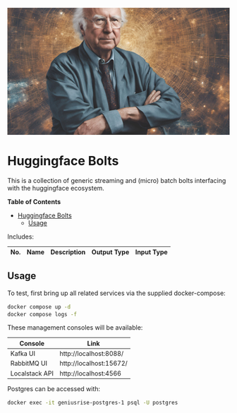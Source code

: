 ![banner](./assets/banner.jpg)

<!-- START doctoc generated TOC please keep comment here to allow auto update -->
<!-- DON'T EDIT THIS SECTION, INSTEAD RE-RUN doctoc TO UPDATE -->

# Huggingface Bolts

This is a collection of generic streaming and (micro) batch bolts interfacing with the huggingface ecosystem.

**Table of Contents**

- [Huggingface Bolts](#huggingface-bolts)
  - [Usage](#usage)


<!-- END doctoc generated TOC please keep comment here to allow auto update -->

Includes:

| No. | Name | Description | Output Type | Input Type |
| --- | ---- | ----------- | ----------- | ---------- |

## Usage

To test, first bring up all related services via the supplied docker-compose:

```bash
docker compose up -d
docker compose logs -f
```

These management consoles will be available:

| Console        | Link                    |
| -------------- | ----------------------- |
| Kafka UI       | http://localhost:8088/  |
| RabbitMQ UI    | http://localhost:15672/ |
| Localstack API | http://localhost:4566   |

Postgres can be accessed with:

```bash
docker exec -it geniusrise-postgres-1 psql -U postgres
```
